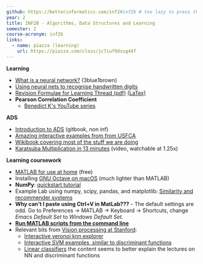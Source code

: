 ```yaml
---
github: https://betterinformatics.com/inf2#inf2b # too lazy to press the back button
year: 2
title: INF2B - Algorithms, Data Structures and Learning
semester: 2
course-acronym: inf2b
links:
  - name: piazza (learning)
    url: https://piazza.com/class/jc7iuf9dssg44f
---
```


**Learning**

- [What is a neural network?](https://www.youtube.com/watch?v=aircAruvnKk) (3blue1brown)
- [Using neural nets to recognise handwritten digits](http://neuralnetworksanddeeplearning.com/chap1.html)
- [Revision Formulae for Learning Thread (pdf)](/resources/inf2b/Inf2B_Formulae.pdf) [(LaTex)](/resources/inf2b/Inf2B_Formulae.tex)
- **Pearson Correlation Coefficient**
  - [Benedict K's YouTube series](https://www.youtube.com/playlist?list=PLBb5Losa2uqGClVDDErdTaY1_RCyuH3mr)

**ADS**

- [Introduction to ADS](https://cathyatseneca.gitbooks.io/data-structures-and-algorithms/) (gitbook, non inf)
- [Amazing interactive examples from from USFCA](http://www.cs.usfca.edu/~galles/visualization/Algorithms.html)
- [Wikibook covering most of the stuff we are doing](https://en.wikibooks.org/wiki/Data_Structures)
- [Karatsuba Multiplication in 13 minutes](https://www.youtube.com/watch?v=JCbZayFr9RE) (video, watchable at 1.25x)


**Learning coursework** 

- [MATLAB for use at home](https://www.ed.ac.uk/information-services/computing/desktop-personal/software/main-software-deals/matlab/matlab-homeuse) (free)
- Installing [GNU Octave on macOS](http://www.schoeps.org/home/2018/01/how-to-compile-gnu-octave-with-openblas-on-macos/) (much lighter than MATLAB)
- **NumPy**: [quickstart tutorial](https://docs.scipy.org/doc/numpy-dev/user/quickstart.html)
- Example Lab using numpy, scipy, pandas, and matplotlib: [Similarity and recommender systems](https://github.com/bnelo12/ALD/blob/master/Similarity%20and%20Recommender%20Systems.ipynb)
- **Why can't I paste using Ctrl+V in MatLab???** - The default settings are odd. Go to Preferences -> MATLAB -> Keyboard -> Shortcuts, change _Emacs Default Set_ to _Windows Default Set_.
- **[Run MATLAB scripts from the command line](https://pastebin.com/tCai2Jx1)**
- Relevant bits from [Vision processing at Stanford](http://cs231n.github.io/):
   - [Interactive veronoi knn explorer](http://vision.stanford.edu/teaching/cs231n-demos/knn/)
   - [Interactive SVM examples, similar to discriminant functions](http://vision.stanford.edu/teaching/cs231n-demos/linear-classify/)
   - [Linear classifiers](http://cs231n.github.io/linear-classify/) the content seems to better explain the lectures on NN and discriminant functions
